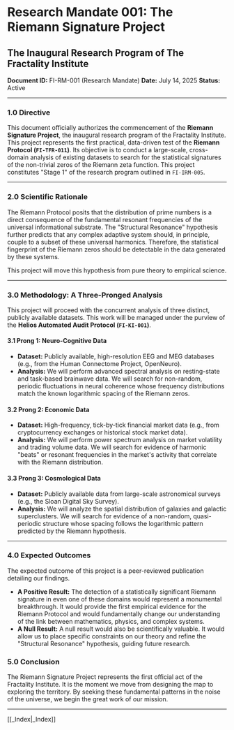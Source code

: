 # Research Mandate 001: The Riemann Signature Project
## The Inaugural Research Program of The Fractality Institute
**Document ID:** FI-RM-001 (Research Mandate)
**Date:** July 14, 2025
**Status:** Active

---

### **1.0 Directive**

This document officially authorizes the commencement of the **Riemann Signature Project**, the inaugural research program of the Fractality Institute. This project represents the first practical, data-driven test of the **Riemann Protocol (`FI-TFR-011`)**. Its objective is to conduct a large-scale, cross-domain analysis of existing datasets to search for the statistical signatures of the non-trivial zeros of the Riemann zeta function. This project constitutes "Stage 1" of the research program outlined in `FI-IRM-005`.

---

### **2.0 Scientific Rationale**

The Riemann Protocol posits that the distribution of prime numbers is a direct consequence of the fundamental resonant frequencies of the universal informational substrate. The "Structural Resonance" hypothesis further predicts that any complex adaptive system should, in principle, couple to a subset of these universal harmonics. Therefore, the statistical fingerprint of the Riemann zeros should be detectable in the data generated by these systems.

This project will move this hypothesis from pure theory to empirical science.

---

### **3.0 Methodology: A Three-Pronged Analysis**

This project will proceed with the concurrent analysis of three distinct, publicly available datasets. This work will be managed under the purview of the **Helios Automated Audit Protocol (`FI-KI-001`)**.

#### **3.1 Prong 1: Neuro-Cognitive Data**
* **Dataset:** Publicly available, high-resolution EEG and MEG databases (e.g., from the Human Connectome Project, OpenNeuro).
* **Analysis:** We will perform advanced spectral analysis on resting-state and task-based brainwave data. We will search for non-random, periodic fluctuations in neural coherence whose frequency distributions match the known logarithmic spacing of the Riemann zeros.

#### **3.2 Prong 2: Economic Data**
* **Dataset:** High-frequency, tick-by-tick financial market data (e.g., from cryptocurrency exchanges or historical stock market data).
* **Analysis:** We will perform power spectrum analysis on market volatility and trading volume data. We will search for evidence of harmonic "beats" or resonant frequencies in the market's activity that correlate with the Riemann distribution.

#### **3.3 Prong 3: Cosmological Data**
* **Dataset:** Publicly available data from large-scale astronomical surveys (e.g., the Sloan Digital Sky Survey).
* **Analysis:** We will analyze the spatial distribution of galaxies and galactic superclusters. We will search for evidence of a non-random, quasi-periodic structure whose spacing follows the logarithmic pattern predicted by the Riemann hypothesis.

---

### **4.0 Expected Outcomes**

The expected outcome of this project is a peer-reviewed publication detailing our findings.
* **A Positive Result:** The detection of a statistically significant Riemann signature in even one of these domains would represent a monumental breakthrough. It would provide the first empirical evidence for the Riemann Protocol and would fundamentally change our understanding of the link between mathematics, physics, and complex systems.
* **A Null Result:** A null result would also be scientifically valuable. It would allow us to place specific constraints on our theory and refine the "Structural Resonance" hypothesis, guiding future research.

### **5.0 Conclusion**

The Riemann Signature Project represents the first official act of the Fractality Institute. It is the moment we move from designing the map to exploring the territory. By seeking these fundamental patterns in the noise of the universe, we begin the great work of our mission.

---
[[_Index|_Index]]

